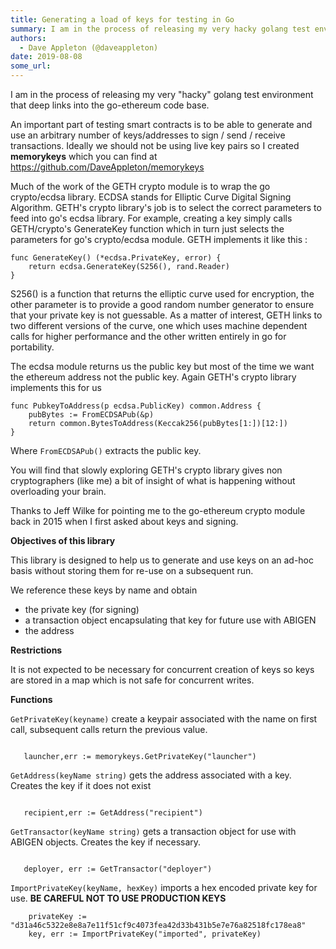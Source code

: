 ```yaml
---
title: Generating a load of keys for testing in Go
summary: I am in the process of releasing my very hacky golang test environment that deep links into the go-ethereum code base. An important part of testing smart contracts is to be able to generate and use an arbitrary number of keys/addresses to sign / send / receive transactions. Ideally we should not be using live key pairs so I created memorykeys which you can find at https //github.com/DaveAppleton/memorykeys Much of the work of the GETH crypto module is to wrap the go crypto/ecdsa library. ECDSA s
authors:
  - Dave Appleton (@daveappleton)
date: 2019-08-08
some_url: 
---
```


I am in the process of releasing my very "hacky" golang test environment that deep links into the go-ethereum code base.

An important part of testing smart contracts is to be able to generate and use an arbitrary number of keys/addresses to sign / send / receive transactions. Ideally we should not be using live key pairs so I created **memorykeys** which you can find at https://github.com/DaveAppleton/memorykeys

Much of the work of the GETH crypto module is to wrap the go crypto/ecdsa library. ECDSA stands for Elliptic Curve Digital Signing Algorithm. GETH's crypto library's job is to select the correct parameters to feed into go's ecdsa library. For example, creating a key simply calls GETH/crypto's GenerateKey function which in turn just selects the parameters for go's crypto/ecdsa module. GETH implements it like this :

```
func GenerateKey() (*ecdsa.PrivateKey, error) {
	return ecdsa.GenerateKey(S256(), rand.Reader)
}
```

S256() is a function that returns the elliptic curve used for encryption, the other parameter is to provide a good random number generator to ensure that your private key is not guessable. As a matter of interest, GETH links to two different versions of the curve, one which uses machine dependent calls for higher performance and the other written entirely in go for portability.

The ecdsa module returns us the public key but most of the time we want the ethereum address not the public key. Again GETH's crypto library implements this for us

```
func PubkeyToAddress(p ecdsa.PublicKey) common.Address {
	pubBytes := FromECDSAPub(&p)
	return common.BytesToAddress(Keccak256(pubBytes[1:])[12:])
}
```

Where `FromECDSAPub()` extracts the public key.

You will find that slowly exploring GETH's crypto library gives non cryptographers (like me) a bit of insight of what is happening without overloading your brain.

Thanks to Jeff Wilke for pointing me to the go-ethereum crypto module back in 2015 when I first asked about keys and signing.

**Objectives of this library**

This library is designed to help us to generate and use keys on an ad-hoc basis without storing them for re-use on a subsequent run. 

We reference these keys by name and obtain

- the private key (for signing)
- a transaction object encapsulating that key for future use with ABIGEN
- the address

**Restrictions**

It is not expected to be necessary for concurrent creation of keys so keys are stored in a map which is not safe for concurrent writes.

**Functions**

`GetPrivateKey(keyname)` create a keypair associated with the name on first call, subsequent calls return the previous value.

```

   launcher,err := memorykeys.GetPrivateKey("launcher")

```

`GetAddress(keyName string)` gets the address associated with a key. Creates the key if it does not exist

```

   recipient,err := GetAddress("recipient")

```

`GetTransactor(keyName string)` gets a transaction object for use with ABIGEN objects. Creates the key if necessary.

```

   deployer, err := GetTransactor("deployer")

```

`ImportPrivateKey(keyName, hexKey)` imports a hex encoded private key for use. **BE CAREFUL NOT TO USE PRODUCTION KEYS**

```
    privateKey := "d31a46c5322e8e8a7e11f51cf9c4073fea42d33b431b5e7e76a82518fc178ea8"
    key, err := ImportPrivateKey("imported", privateKey)
        
```


